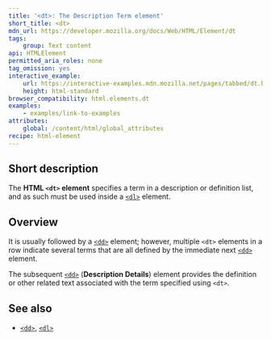 ```yaml
---
title: '<dt>: The Description Term element'
short_title: <dt>
mdn_url: https://developer.mozilla.org/docs/Web/HTML/Element/dt
tags:
    group: Text content
api: HTMLElement
permitted_aria_roles: none
tag_omission: yes
interactive_example:
    url: https://interactive-examples.mdn.mozilla.net/pages/tabbed/dt.html
    height: html-standard
browser_compatibility: html.elements.dt
examples:
    - examples/link-to-examples
attributes:
    global: /content/html/global_attributes
recipe: html-element
---
```


## Short description

The **HTML `<dt>` element** specifies a term in a description or
definition list, and as such must be used inside a
[`<dl>`](/en-US/docs/Web/HTML/Element/dl)
element.

## Overview

It is usually followed by a
[`<dd>`](/en-US/docs/Web/HTML/Element/dd)
element; however, multiple `<dt>` elements in a row indicate several
terms that are all defined by the immediate next
[`<dd>`](/en-US/docs/Web/HTML/Element/dd)
element.

The subsequent
[`<dd>`](/en-US/docs/Web/HTML/Element/dd)
(**Description Details**) element provides the definition or other
related text associated with the term specified using `<dt>`.

## See also

- [`<dd>`](/en-US/docs/Web/HTML/Element/dd),
  [`<dl>`](/en-US/docs/Web/HTML/Element/dl)
